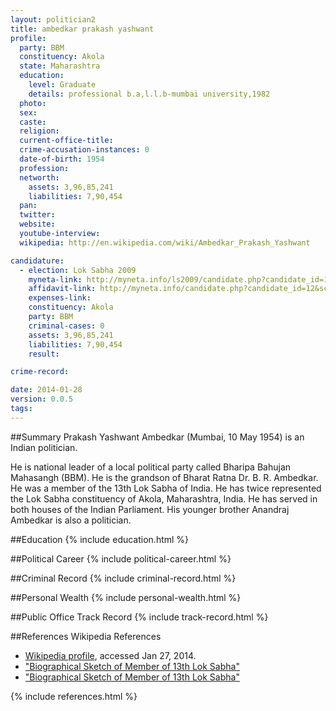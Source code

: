 ```yaml
---
layout: politician2
title: ambedkar prakash yashwant
profile: 
  party: BBM
  constituency: Akola
  state: Maharashtra
  education: 
    level: Graduate
    details: professional b.a,l.l.b-mumbai university,1982
  photo: 
  sex: 
  caste: 
  religion: 
  current-office-title: 
  crime-accusation-instances: 0
  date-of-birth: 1954
  profession: 
  networth: 
    assets: 3,96,85,241
    liabilities: 7,90,454
  pan: 
  twitter: 
  website: 
  youtube-interview: 
  wikipedia: http://en.wikipedia.com/wiki/Ambedkar_Prakash_Yashwant

candidature: 
  - election: Lok Sabha 2009
    myneta-link: http://myneta.info/ls2009/candidate.php?candidate_id=12
    affidavit-link: http://myneta.info/candidate.php?candidate_id=12&scan=original
    expenses-link: 
    constituency: Akola 
    party: BBM
    criminal-cases: 0
    assets: 3,96,85,241
    liabilities: 7,90,454
    result:  

crime-record: 

date: 2014-01-28
version: 0.0.5
tags: 
---
```

##Summary
Prakash Yashwant Ambedkar (Mumbai, 10 May 1954) is an Indian politician.

He is national leader of a local political party called Bharipa Bahujan Mahasangh (BBM). He is the grandson of Bharat Ratna Dr. B. R. Ambedkar. He was a member of the 13th Lok Sabha of India. He has twice represented the Lok Sabha constituency of Akola, Maharashtra, India. He has served in both houses of the Indian Parliament. His younger brother Anandraj Ambedkar is also a politician.


##Education
{% include education.html %}


##Political Career
{% include political-career.html %}


##Criminal Record
{% include criminal-record.html %}


##Personal Wealth
{% include personal-wealth.html %}


##Public Office Track Record
{% include track-record.html %}


##References
Wikipedia References
- [Wikipedia profile]({{page.profile.wikipedia}}), accessed Jan 27, 2014.
- ["Biographical Sketch of Member of 13th Lok Sabha"][wiki1]
- ["Biographical Sketch of Member of 13th Lok Sabha"][wiki2]

[wiki1]: http://parliamentofindia.nic.in/ls/lok13/biodata/13MH19.htm
[wiki2]: http://rajyasabha.nic.in/rsnew/pre_member/1952_2003/a.pdf


{% include references.html %}